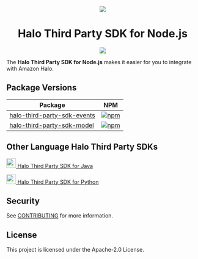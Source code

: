 <p align="center">
  <img src="https://play-lh.googleusercontent.com/yPeovJFdz6PQQlqLBoUSQ_Y48hZaTxpDse37aqV_6DiiQ83OhacJiThfZlEXDqJTqA=s180-rw">
  <br/>
  <h1 align="center">Halo Third Party SDK for Node.js</h1>
  <p align="center"><a href="https://github.com/amzn/halo-third-party-sdk-for-node-js/actions?query=workflow%3A%22build%22"><img src="https://github.com/amzn/halo-third-party-sdk-for-node-js/workflows/build/badge.svg?style=flat"></a></p>
</p>

The **Halo Third Party SDK for Node.js** makes it easier for you to integrate with Amazon Halo.

## Package Versions

| Package       | NPM           |
| ------------- | ------------- |
|[halo-third-party-sdk-events](https://github.com/amzn/halo-third-party-sdk-for-node-js/tree/2.x/halo-third-party-sdk-events)| [![npm](https://img.shields.io/badge/npm-v2.0.0-green)](https://www.npmjs.com/package/halo-third-party-sdk-events)
|[halo-third-party-sdk-model](https://github.com/amzn/halo-third-party-sdk-for-node-js/tree/2.x/halo-third-party-sdk-model)| [![npm](https://img.shields.io/badge/npm-v1.1.0-blue)](https://www.npmjs.com/package/halo-third-party-sdk-model)



## Other Language Halo Third Party SDKs
<a href="https://github.com/amzn/halo-third-party-sdk-for-java"><img src="https://github.com/konpa/devicon/raw/master/icons/java/java-original.svg?sanitize=true" width="25px" /> Halo Third Party SDK for Java</a>

<a href="https://github.com/amzn/halo-third-party-sdk-for-python"><img src="https://github.com/konpa/devicon/blob/master/icons/python/python-original.svg?sanitize=true" width="25px" /> Halo Third Party SDK for Python</a>

## Security

See [CONTRIBUTING](CONTRIBUTING.md#security-issue-notifications) for more information.

## License

This project is licensed under the Apache-2.0 License.

